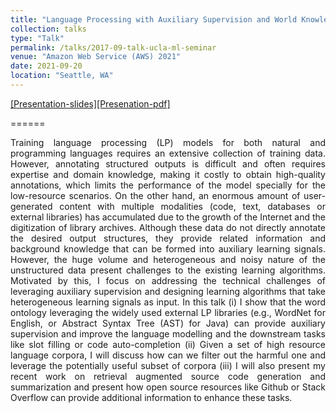 ```yaml
---
title: "Language Processing with Auxiliary Supervision and World Knowledge"
collection: talks
type: "Talk"
permalink: /talks/2017-09-talk-ucla-ml-seminar
venue: "Amazon Web Service (AWS) 2021"
date: 2021-09-20
location: "Seattle, WA"
---
```


[[Presentation-slides]](https://docs.google.com/presentation/d/1SOatvBHD_JyOgNuW5GueGd1yJ4vVghbG/edit?usp=sharing&ouid=109501306155809246755&rtpof=true&sd=true)[[Presenation-pdf]](https://drive.google.com/file/d/1q53HEVzgZv-wgPqd6mYFConk829QPgCc/view?usp=sharing)

======

<p align="justify">
Training language processing (LP) models for both natural and programming languages requires an extensive collection of training data. However, annotating structured outputs is difficult and often requires expertise and domain knowledge, making it costly to obtain high-quality annotations, which limits the performance of the model specially for the low-resource scenarios. On the other hand, an enormous amount of user-generated content with multiple modalities (code, text, databases or external libraries) has accumulated due to the growth of the Internet and the digitization of library archives. Although these data do not directly annotate the desired output structures, they provide related information and background knowledge that can be formed into auxiliary learning signals. However, the huge volume and heterogeneous and noisy nature of the unstructured data present challenges to the existing learning algorithms. Motivated by this, I focus on addressing the technical challenges of leveraging auxiliary supervision and designing learning algorithms that take heterogeneous learning signals as input. In this talk (i) I show that the word ontology leveraging the widely used external LP libraries (e.g., WordNet for English, or Abstract Syntax Tree (AST) for Java) can provide auxiliary supervision and improve the language modelling and the downstream tasks like slot filling or code auto-completion (ii) Given a set of high resource language corpora, I will discuss how can we filter out the harmful one and leverage the potentially useful subset of corpora (iii) I will also present my recent work on retrieval augmented source code generation and summarization and present how open source resources like Github or Stack Overflow can provide additional information to enhance these tasks. 
</p>
